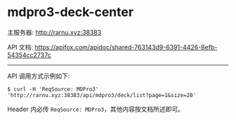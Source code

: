 # mdpro3-deck-center

主服务器: http://rarnu.xyz:38383

API 文档: https://apifox.com/apidoc/shared-763143d9-6391-4426-8efb-54354cc2737c

- - -

API 调用方式示例如下:

```shell
$ curl -H 'ReqSource: MDPro3' 'http://rarnu.xyz:38383/api/mdpro3/deck/list?page=1&size=20'
```

Header 内必传 ```ReqSource: MDPro3```，其他内容按文档所述即可。